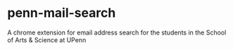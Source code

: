 # penn-mail-search
 A chrome extension for email address search for the students in the School of Arts & Science at UPenn
